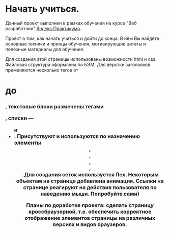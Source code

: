 # Начать учиться.

Данный проект выполнен в рамках обучения на курсе "Веб разработчик" [Яндекс.Практикума](https://practicum.yandex.ru/web/).

Проект о том, как начать учиться и дойти до конца. В нём Вы найдёте основные техники и принцы обучения, мотивирующие цитаты и полезные материалы для обучения.

Для создания этой страницы использованы возможности html и css. Файловая структура оформлена по БЭМ. Для вёрстки заголовков применяются несколько тегов от <h1> до <h3>, текстовые блоки размечены тегами

<p>, списки — <ul> и <li>. Присутствуют и используются по назначению элементы <header>, <main>, <footer>, <section>, <nav>. Для создания сеток используется flex. Некоторым объектам на странице добавлена анимация. Ссылки на странице реагируют на действия пользователя по наведению мыши. Попробуйте сами)

Планы по доработке проекта: сделать страницу кроссбраузерной, т.е. обеспечить корректное отображение элементов страницы на различных версиях и видов браузеров.
